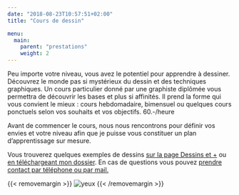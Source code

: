 ```yaml
---
date: "2018-08-23T10:57:51+02:00"
title: "Cours de dessin"

menu:
  main:
    parent: "prestations"
    weight: 2
---
```


Peu importe votre niveau, vous avez le potentiel pour apprendre à dessiner. Découvrez le monde pas si mystérieux du dessin et des techniques graphiques. Un cours particulier donné par une graphiste diplômée vous permettra de découvrir les bases et plus si affinités. Il prend la forme qui vous convient le mieux : cours hebdomadaire, bimensuel ou quelques cours ponctuels selon vos souhaits et vos objectifs.
60.-/heure

Avant de commencer le cours, nous nous rencontrons pour définir vos envies et votre niveau afin que je puisse vous constituer un plan d’apprentissage sur mesure.

Vous trouverez quelques exemples de dessins [sur la page Dessins et +](/en-plus) ou <a href="/files/Dossier/RebeccaMeier_dessins.pdf" target="_blank">en téléchargeant mon dossier</a>.
En cas de questions vous pouvez [prendre contact par téléphone ou par mail.](/contact)

{{< removemargin >}}
![yeux](/img/EP/EP_image24a.jpg)
{{< /removemargin >}}

